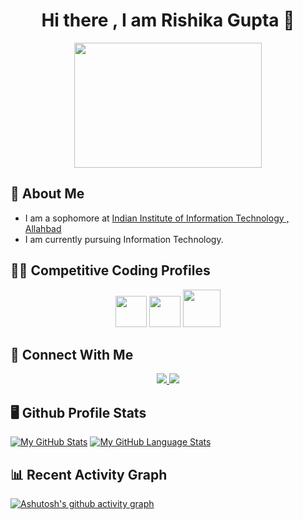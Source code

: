 <h1 align = "center">Hi there , I am Rishika Gupta 👋</h1>

<div id="header" align="center">
  <img src="https://media1.tenor.com/m/GfSX-u7VGM4AAAAC/coding.gif" width="300" height="200"/>
</div>

## 🚀 About Me
- I am a sophomore at [Indian Institute of Information Technology , Allahbad](https://www.iiita.ac.in/)
- I am currently pursuing Information Technology.

## 👨‍💻 Competitive Coding Profiles
<div align = "center">
  <a href = "https://codeforces.com/profile/rishika_g31"><img src="https://cdn.iconscout.com/icon/free/png-512/free-code-forces-3628695-3029920.png?f=webp&w=256" width = "50"></a>
  <a href = "https://leetcode.com/u/rishika-g31/"><img src = "https://cdn.iconscout.com/icon/free/png-512/free-leetcode-3521542-2944960.png?f=webp&w=256" width = "50"></a>
  <a href = "https://www.codechef.com/users/rishika_g31"><img src = "https://cdn.codechef.com/sites/default/files/uploads/pictures/4affd66504e9b0069d72dddacaadda29.png" width = "60"></a>
</div>

## 🔗 Connect With Me
<div id = "badges" align = "center">
  <a href = "https://www.linkedin.com/in/rishika-gupta-051343273/">
  <img src = "https://img.shields.io/badge/LinkedIn-blue?logo=linkedin&logoColor=white&style=for-the-badge">
    </a>
  <a href = "rishikagupta312004@gmail.com">
  <img src = "https://img.shields.io/badge/GMail-red?logo=gmail&logoColor=white&style=for-the-badge">
    </a>
</div>


## 🖥️ Github Profile Stats
[![My GitHub Stats](https://github-readme-stats.vercel.app/api/?username=rishika-g31&count_private=true&theme=tokyonight&showicons=true)]()
[![My GitHub Language Stats](https://github-readme-stats.vercel.app/api/top-langs/?username=rishika-g31&langs_count=5&theme=tokyonight)]()

## 📊 Recent Activity Graph
[![Ashutosh's github activity graph](https://github-readme-activity-graph.vercel.app/graph?username=rishika-g31&bg_color=ffcfe9&color=9e4c98&line=9e4c98&point=403d3d&area=true&hide_border=true)](https://github.com/ashutosh00710/github-readme-activity-graph)

<!--
*rishika-g31/rishika-g31* is a ✨ special ✨ repository because its README.md (this file) appears on your GitHub profile.

Here are some ideas to get you started:

- 🔭 I’m currently working on ...
- 🌱 I’m currently learning ...
- 👯 I’m looking to collaborate on ...
- 🤔 I’m looking for help with ...
- 💬 Ask me about ...
- 📫 How to reach me: ...
- 😄 Pronouns: ...
- ⚡ Fun fact: ...
-->
